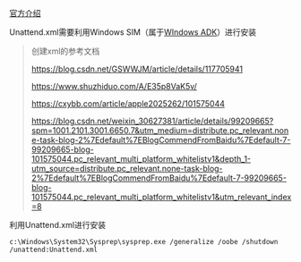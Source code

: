 [官方介绍](https://docs.microsoft.com/zh-cn/windows-hardware/customize/desktop/unattend/microsoft-windows-international-core-inputlocale)

Unattend.xml需要利用Windows SIM（属于[WIndows ADK](https://docs.microsoft.com/en-us/windows-hardware/get-started/adk-install)）进行安装

> 创建xml的参考文档
>
> https://blog.csdn.net/GSWWJM/article/details/117705941
>
> https://www.shuzhiduo.com/A/E35p8VaK5v/
>
> https://cxybb.com/article/apple2025262/101575044
>
> https://blog.csdn.net/weixin_30627381/article/details/99209665?spm=1001.2101.3001.6650.7&utm_medium=distribute.pc_relevant.none-task-blog-2%7Edefault%7EBlogCommendFromBaidu%7Edefault-7-99209665-blog-101575044.pc_relevant_multi_platform_whitelistv1&depth_1-utm_source=distribute.pc_relevant.none-task-blog-2%7Edefault%7EBlogCommendFromBaidu%7Edefault-7-99209665-blog-101575044.pc_relevant_multi_platform_whitelistv1&utm_relevant_index=8

利用Unattend.xml进行安装

```
c:\Windows\System32\Sysprep\sysprep.exe /generalize /oobe /shutdown /unattend:Unattend.xml
```



